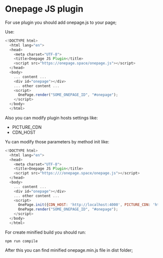 # Onepage JS plugin

For use plugin you should add onepage.js to your page;

Use:

```JavaScript
<!DOCTYPE html>
  <html lang="en">
  <head>
	<meta charset="UTF-8">
	<title>Onepage JS Plugin</title>
	<script src="https://onepage.space/onepage.js"></script>
  </head>
  <body>
	... content ...
	<div id="onepage"></div>
	... other content ...
	<script>
	  OnePage.render("SOME_ONEPAGE_ID", "#onepage");
	</script>
  </body>
  </html>

```
Also you can modify plugin hosts settings like:

- PICTURE_CDN
- CDN_HOST

Yu can modify those parameters by method init like:
```JavaScript
<!DOCTYPE html>
  <html lang="en">
  <head>
	<meta charset="UTF-8">
	<title>Onepage JS Plugin</title>
	<script src="https:////onepage.space/onepage.js"></script>
  </head>
  <body>
	... content ...
	<div id="onepage"></div>
	... other content ...
	<script>
      OnePage.init({CDN_HOST: 'http://localhost:4000', PICTURE_CDN: 'https://cdn.onepage.space'});
	  OnePage.render("SOME_ONEPAGE_ID", "#onepage");
	</script>
  </body>
  </html>

```

For create minified build you should run:
```
npm run compile
```
After this you can find minified onepage.min.js file in dist folder;
